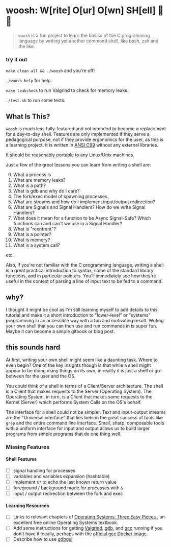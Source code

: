# woosh: W[rite] O[ur] O[wn] SH[ell] 🐚🚀

> `woosh` is a fun project to learn the basics of the C programming language by writing yet another command shell, like bash, zsh and the like.
### try it out
`make clean all && ./woosh` and you're off!

`./woosh help` for help.

`make leakcheck` to run Valgrind to check for memory leaks.

`./test.sh` to run some tests.
## What Is This?

`woosh` is much less fully-featured and not intended to become a replacement for a day-to-day shell. Features are only implemented if they serve a pedagogical purpose, not if they provide ergonomics for the user, as this is a learning project. It is written in [ANSI C99](https://en.wikipedia.org/wiki/C99) without any external libraries.

It should be reasonably portable to any Linux/Unix machines.

Just a few of the great lessons you can learn from writing a shell are:

0. What a process is
1. What are memory leaks?
2. What is a path?
3. What is gdb and why do I care?
4. The fork/exec model of spawning processes
5. What are streams and how do I implement input/output redirection?
6. What are Signals and Signal Handlers? How do we write Signal Handlers?
7. What does it mean for a function to be Async Signal-Safe? Which functions can and can't we use in a Signal Handler?
8. What is "reentrant"?
9. What is a pointer?
10. What is memory?
11. What is a system call?

etc.

Also, if you're not familiar with the C programming language, writing a shell is a great practical introduction to syntax, some of the standard library functions, and in particular pointers. You'll immediately see how they're useful in the context of parsing a line of input text to be fed to a command.

## why?

I thought it might be cool as I'm still learning myself to add details to this tutorial and make it a short introduction to "lower-level" or "systems" programming in an accessible way with a fun and motivating result. Writing your own shell that you can then use and run commands in is super fun. Maybe it can become a simple gitbook or blog post.

## this sounds hard

At first, writing your own shell might seem like a daunting task. Where to even begin? One of the key insights though is that while a shell might appear to be doing many things on its own, in reality it is just a shell or go-between for the user and the OS.

You could think of a shell in terms of a Client/Server architecture. The shell is a Client that makes requests to the Server (Operating System). The Operating System, in turn, is a Client that makes some requests to the Kernel (Server) which performs System Calls on the OS's behalf.

The interface for a shell could not be simpler. Text and input-output streams are the "Universal interface" that lies behind the great success of tools like `grep` and the entire command line interface. Small, sharp, composable tools with a uniform interface for input and output allows us to build larger programs from simple programs that do one thing well.

### Missing Features

#### Shell Features

- [ ] signal handling for processes
- [ ] variables and variables expansion (hashtable)
- [ ] implement `$?` to echo the last known return value
- [ ] foreground / background mode for processes with `&`
- [ ] input / output redirection between the fork and exec

#### Learning Resources

- [ ] Links to relevant chapters of [Operating Systems: Three Easy Pieces
      ](http://pages.cs.wisc.edu/~remzi/OSTEP/), an excellent free online Operating Systems textbook.
- [ ] Add some instructions for getting [Valgrind](https://valgrind.org/), [gdb](https://www.gnu.org/software/gdb/), and [gcc](https://gcc.gnu.org/) running if you don't have it locally, perhaps with the [official gcc Docker image](https://hub.docker.com/_/gcc).
- [ ] Describe how to use [gdbgui](https://www.gdbgui.com/).
